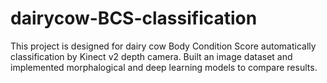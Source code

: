 # dairycow-BCS-classification
This project is designed for dairy cow Body Condition Score automatically classification by Kinect v2 depth camera. Built an image dataset and implemented morphalogical and deep learning models to compare results.
